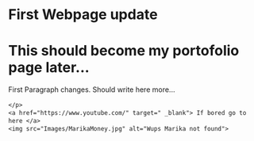 <!DOCTYPE html>
<html>
  <body><h1> First Webpage update </h1>
    <h1> This should become my portofolio page later... </h1>
  <p> First Paragraph changes. Should write here more... 
    
    </p>
    <a href="https://www.youtube.com/" target=" _blank"> If bored go to here </a>
    <img src="Images/MarikaMoney.jpg" alt="Wups Marika not found"> 
  </body>
  </html>
